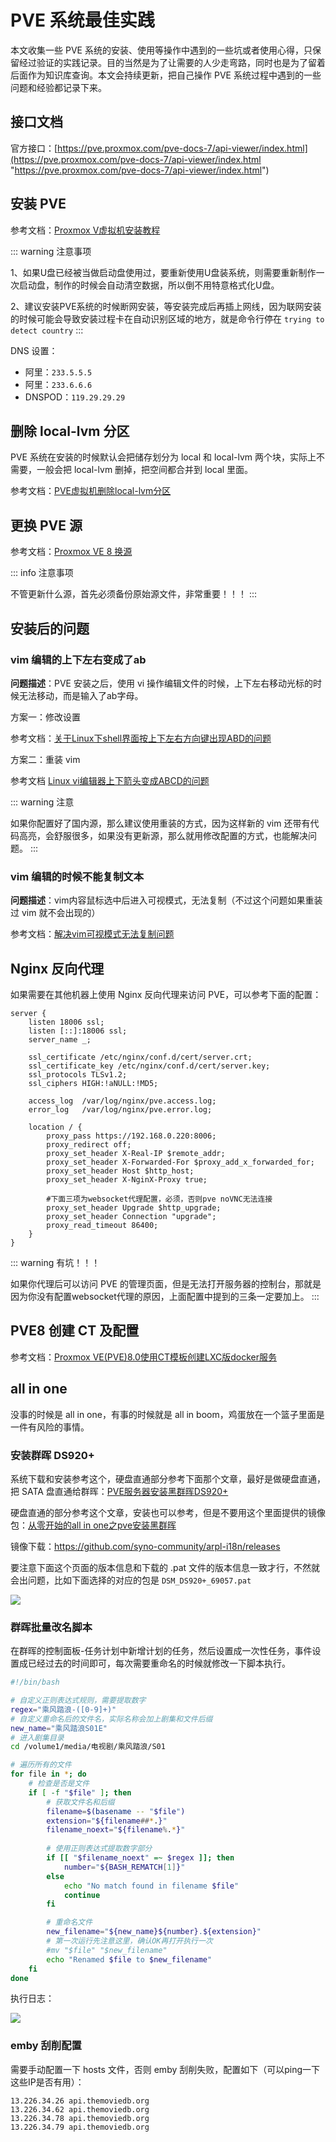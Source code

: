 # PVE 系统最佳实践

本文收集一些 PVE 系统的安装、使用等操作中遇到的一些坑或者使用心得，只保留经过验证的实践记录。目的当然是为了让需要的人少走弯路，同时也是为了留着后面作为知识库查询。本文会持续更新，把自己操作 PVE 系统过程中遇到的一些问题和经验都记录下来。

## 接口文档

官方接口：[https://pve.proxmox.com/pve-docs-7/api-viewer/index.html](https://pve.proxmox.com/pve-docs-7/api-viewer/index.html "https://pve.proxmox.com/pve-docs-7/api-viewer/index.html")

## 安装 PVE

参考文档：[Proxmox V虚拟机安装教程](https://flowus.cn/lizong/share/7597aef4-4ae5-4de5-9d36-ac1fe0ae7856#28f4d502-97b6-47f5-a4fe-cc570aedfc5a)

::: warning 注意事项

1、如果U盘已经被当做启动盘使用过，要重新使用U盘装系统，则需要重新制作一次启动盘，制作的时候会自动清空数据，所以倒不用特意格式化U盘。

2、建议安装PVE系统的时候断网安装，等安装完成后再插上网线，因为联网安装的时候可能会导致安装过程卡在自动识别区域的地方，就是命令行停在 `trying to detect country`
:::

DNS 设置：

- 阿里：`233.5.5.5`
- 阿里：`233.6.6.6`
- DNSPOD：`119.29.29.29`

## 删除 local-lvm 分区

PVE 系统在安装的时候默认会把储存划分为 local 和 local-lvm 两个块，实际上不需要，一般会把 local-lvm 删掉，把空间都合并到 local 里面。

参考文档：[PVE虚拟机删除local-lvm分区](https://blog.csdn.net/u012514495/article/details/127318440)

## 更换 PVE 源

参考文档：[Proxmox VE 8 换源](https://blog.fallenbreath.me/zh-CN/2023/pve8-change-sourceslist/)

::: info 注意事项

不管更新什么源，首先必须备份原始源文件，非常重要！！！
:::

## 安装后的问题

### vim 编辑的上下左右变成了ab

**问题描述**：PVE 安装之后，使用 vi 操作编辑文件的时候，上下左右移动光标的时候无法移动，而是输入了ab字母。

方案一：修改设置

参考文档：[关于Linux下shell界面按上下左右方向键出现ABD的问题](https://blog.csdn.net/qq_38871408/article/details/80546278)

方案二：重装 vim

参考文档 [Linux vi编辑器上下箭头变成ABCD的问题](https://blog.csdn.net/zz460833359/article/details/117332223)

::: warning 注意

如果你配置好了国内源，那么建议使用重装的方式，因为这样新的 vim 还带有代码高亮，会舒服很多，如果没有更新源，那么就用修改配置的方式，也能解决问题。
:::

### vim 编辑的时候不能复制文本

**问题描述**：vim内容鼠标选中后进入可视模式，无法复制（不过这个问题如果重装过 vim 就不会出现的）

参考文档：[解决vim可视模式无法复制问题](https://blog.csdn.net/kenzo2017/article/details/124362715)

## Nginx 反向代理

如果需要在其他机器上使用 Nginx 反向代理来访问 PVE，可以参考下面的配置：

```nginx
server {
    listen 18006 ssl;
    listen [::]:18006 ssl;
    server_name _;

    ssl_certificate /etc/nginx/conf.d/cert/server.crt;
    ssl_certificate_key /etc/nginx/conf.d/cert/server.key;
    ssl_protocols TLSv1.2;
    ssl_ciphers HIGH:!aNULL:!MD5;

    access_log  /var/log/nginx/pve.access.log;
    error_log   /var/log/nginx/pve.error.log;

    location / {
        proxy_pass https://192.168.0.220:8006;
        proxy_redirect off;
        proxy_set_header X-Real-IP $remote_addr;
        proxy_set_header X-Forwarded-For $proxy_add_x_forwarded_for;
        proxy_set_header Host $http_host;
        proxy_set_header X-NginX-Proxy true;

        #下面三项为websocket代理配置，必须，否则pve noVNC无法连接
        proxy_set_header Upgrade $http_upgrade;
        proxy_set_header Connection "upgrade";
        proxy_read_timeout 86400;
    }
}
```

::: warning 有坑！！！

如果你代理后可以访问 PVE 的管理页面，但是无法打开服务器的控制台，那就是因为你没有配置websocket代理的原因，上面配置中提到的三条一定要加上。
:::

## PVE8 创建 CT 及配置

参考文档：[Proxmox VE(PVE)8.0使用CT模板创建LXC版docker服务](https://www.iminling.com/2024/03/27/565.html)

## all in one

没事的时候是 all in one，有事的时候就是 all in boom，鸡蛋放在一个篮子里面是一件有风险的事情。

### 安装群晖 DS920+

系统下载和安装参考这个，硬盘直通部分参考下面那个文章，最好是做硬盘直通，把 SATA 盘直通给群晖：[PVE服务器安装黑群晖DS920+](https://www.cnblogs.com/txqdm/p/17944751)

硬盘直通的部分参考这个文章，安装也可以参考，但是不要用这个里面提供的镜像包：[从零开始的all in one之pve安装黑群晖](https://zhuanlan.zhihu.com/p/639066104)

镜像下载：<https://github.com/syno-community/arpl-i18n/releases>

要注意下面这个页面的版本信息和下载的 .pat 文件的版本信息一致才行，不然就会出问题，比如下面选择的对应的包是 `DSM_DS920+_69057.pat`

![](https://cdn.jsdelivr.net/gh/Hopetree/blog-img@main/2024/04/202404081302583.png)

### 群晖批量改名脚本

在群晖的控制面板-任务计划中新增计划的任务，然后设置成一次性任务，事件设置成已经过去的时间即可，每次需要重命名的时候就修改一下脚本执行。

```bash
#!/bin/bash

# 自定义正则表达式规则，需要提取数字
regex="乘风踏浪-([0-9]+)"
# 自定义重命名后的文件名，实际名称会加上剧集和文件后缀
new_name="乘风踏浪S01E"
# 进入剧集目录
cd /volume1/media/电视剧/乘风踏浪/S01

# 遍历所有的文件
for file in *; do
    # 检查是否是文件
    if [ -f "$file" ]; then
        # 获取文件名和后缀
        filename=$(basename -- "$file")
        extension="${filename##*.}"
        filename_noext="${filename%.*}"
        
        # 使用正则表达式提取数字部分
        if [[ "$filename_noext" =~ $regex ]]; then
            number="${BASH_REMATCH[1]}"
        else
            echo "No match found in filename $file"
            continue
        fi

        # 重命名文件
        new_filename="${new_name}${number}.${extension}"
        # 第一次运行先注意这里，确认OK再打开执行一次
        #mv "$file" "$new_filename"
        echo "Renamed $file to $new_filename"
    fi
done
```

执行日志：

![](https://cdn.jsdelivr.net/gh/Hopetree/blog-img@main/2024/04/202404262251701.png)


### emby 刮削配置

需要手动配置一下 hosts 文件，否则 emby 刮削失败，配置如下（可以ping一下这些IP是否有用）：

```text
13.226.34.26 api.themoviedb.org
13.226.34.62 api.themoviedb.org
13.226.34.78 api.themoviedb.org
13.226.34.79 api.themoviedb.org
```
